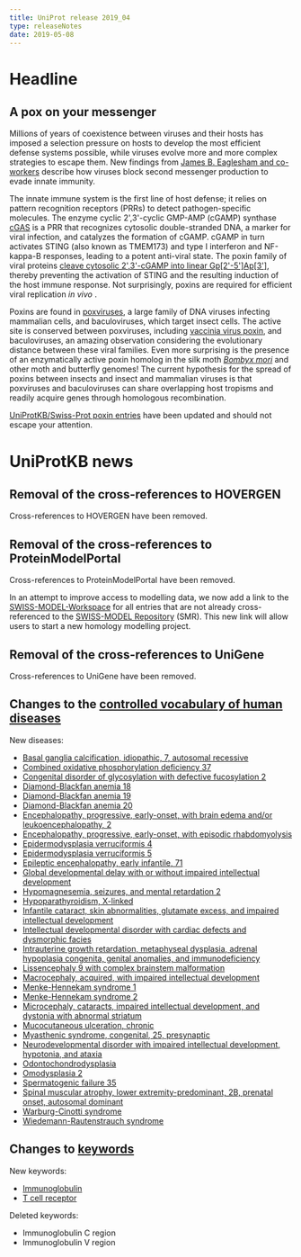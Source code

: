```yaml
---
title: UniProt release 2019_04
type: releaseNotes
date: 2019-05-08
---
```


# Headline

## A pox on your messenger

Millions of years of coexistence between viruses and their hosts has imposed a selection pressure on hosts to develop the most efficient defense systems possible, while viruses evolve more and more complex strategies to escape them. New findings from [James B. Eaglesham and co-workers](https://www.ncbi.nlm.nih.gov/pubmed/30728498) describe how viruses block second messenger production to evade innate immunity.

The innate immune system is the first line of host defense; it relies on pattern recognition receptors (PRRs) to detect pathogen-specific molecules. The enzyme cyclic 2',3'-cyclic GMP-AMP (cGAMP) synthase [cGAS](http://www.uniprot.org/uniprotkb?query=gene:cgas+AND+reviewed:true) is a PRR that recognizes cytosolic double-stranded DNA, a marker for viral infection, and catalyzes the formation of cGAMP. cGAMP in turn activates STING (also known as TMEM173) and type I interferon and NF-kappa-B responses, leading to a potent anti-viral state. The poxin family of viral proteins [cleave cytosolic 2',3'-cGAMP into linear Gp\[2'-5'\]Ap\[3'\]](https://www.rhea-db.org/reaction?id=59472), thereby preventing the activation of STING and the resulting induction of the host immune response. Not surprisingly, poxins are required for efficient viral replication _in vivo_ .

Poxins are found in [poxviruses](https://viralzone.expasy.org/174?outline=all_by_species), a large family of DNA viruses infecting mammalian cells, and baculoviruses, which target insect cells. The active site is conserved between poxviruses, including [vaccinia virus poxin](http://www.uniprot.org/uniprotkb/Q01225), and baculoviruses, an amazing observation considering the evolutionary distance between these viral families. Even more surprising is the presence of an enzymatically active poxin homolog in the silk moth [_Bombyx mori_](http://www.uniprot.org/taxonomy/7091) and other moth and butterfly genomes! The current hypothesis for the spread of poxins between insects and insect and mammalian viruses is that poxviruses and baculoviruses can share overlapping host tropisms and readily acquire genes through homologous recombination.

[UniProtKB/Swiss-Prot poxin entries](http://www.uniprot.org/uniprotkb?query=name:poxin+AND+reviewed:true) have been updated and should not escape your attention.

# UniProtKB news

## Removal of the cross-references to HOVERGEN

Cross-references to HOVERGEN have been removed.

## Removal of the cross-references to ProteinModelPortal

Cross-references to ProteinModelPortal have been removed.

In an attempt to improve access to modelling data, we now add a link to the [SWISS-MODEL-Workspace](https://swissmodel.expasy.org/interactive) for all entries that are not already cross-referenced to the [SWISS-MODEL Repository](https://swissmodel.expasy.org/repository) (SMR). This new link will allow users to start a new homology modelling project.

## Removal of the cross-references to UniGene

Cross-references to UniGene have been removed.

## Changes to the [controlled vocabulary of human diseases](https://ftp.uniprot.org/pub/databases/uniprot/current_release/knowledgebase/complete/docs/humdisease)

New diseases:

- [Basal ganglia calcification, idiopathic, 7, autosomal recessive](http://www.uniprot.org/diseases/DI-05477)
- [Combined oxidative phosphorylation deficiency 37](http://www.uniprot.org/diseases/DI-05483)
- [Congenital disorder of glycosylation with defective fucosylation 2](http://www.uniprot.org/diseases/DI-05480)
- [Diamond-Blackfan anemia 18](http://www.uniprot.org/diseases/DI-05472)
- [Diamond-Blackfan anemia 19](http://www.uniprot.org/diseases/DI-05473)
- [Diamond-Blackfan anemia 20](http://www.uniprot.org/diseases/DI-05474)
- [Encephalopathy, progressive, early-onset, with brain edema and/or leukoencephalopathy, 2](http://www.uniprot.org/diseases/DI-05478)
- [Encephalopathy, progressive, early-onset, with episodic rhabdomyolysis](http://www.uniprot.org/diseases/DI-05486)
- [Epidermodysplasia verruciformis 4](http://www.uniprot.org/diseases/DI-05470)
- [Epidermodysplasia verruciformis 5](http://www.uniprot.org/diseases/DI-05471)
- [Epileptic encephalopathy, early infantile, 71](http://www.uniprot.org/diseases/DI-05482)
- [Global developmental delay with or without impaired intellectual development](http://www.uniprot.org/diseases/DI-05485)
- [Hypomagnesemia, seizures, and mental retardation 2](http://www.uniprot.org/diseases/DI-05475)
- [Hypoparathyroidism, X-linked](http://www.uniprot.org/diseases/DI-05492)
- [Infantile cataract, skin abnormalities, glutamate excess, and impaired intellectual development](http://www.uniprot.org/diseases/DI-05490)
- [Intellectual developmental disorder with cardiac defects and dysmorphic facies](http://www.uniprot.org/diseases/DI-05469)
- [Intrauterine growth retardation, metaphyseal dysplasia, adrenal hypoplasia congenita, genital anomalies, and immunodeficiency](http://www.uniprot.org/diseases/DI-05489)
- [Lissencephaly 9 with complex brainstem malformation](http://www.uniprot.org/diseases/DI-05481)
- [Macrocephaly, acquired, with impaired intellectual development](http://www.uniprot.org/diseases/DI-05465)
- [Menke-Hennekam syndrome 1](http://www.uniprot.org/diseases/DI-05487)
- [Menke-Hennekam syndrome 2](http://www.uniprot.org/diseases/DI-05488)
- [Microcephaly, cataracts, impaired intellectual development, and dystonia with abnormal striatum](http://www.uniprot.org/diseases/DI-05464)
- [Mucocutaneous ulceration, chronic](http://www.uniprot.org/diseases/DI-05466)
- [Myasthenic syndrome, congenital, 25, presynaptic](http://www.uniprot.org/diseases/DI-05479)
- [Neurodevelopmental disorder with impaired intellectual development, hypotonia, and ataxia](http://www.uniprot.org/diseases/DI-05468)
- [Odontochondrodysplasia](http://www.uniprot.org/diseases/DI-05493)
- [Omodysplasia 2](http://www.uniprot.org/diseases/DI-05491)
- [Spermatogenic failure 35](http://www.uniprot.org/diseases/DI-05484)
- [Spinal muscular atrophy, lower extremity-predominant, 2B, prenatal onset, autosomal dominant](http://www.uniprot.org/diseases/DI-05467)
- [Warburg-Cinotti syndrome](http://www.uniprot.org/diseases/DI-05476)
- [Wiedemann-Rautenstrauch syndrome](http://www.uniprot.org/diseases/DI-05494)

## Changes to [keywords](https://ftp.uniprot.org/pub/databases/uniprot/current_release/knowledgebase/complete/docs/keywlist)

New keywords:

- [Immunoglobulin](http://www.uniprot.org/keywords/KW-1280)
- [T cell receptor](http://www.uniprot.org/keywords/KW-1279)

Deleted keywords:

- Immunoglobulin C region
- Immunoglobulin V region

